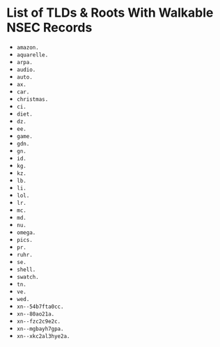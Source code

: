 # List of TLDs & Roots With Walkable NSEC Records

* `amazon.`
* `aquarelle.`
* `arpa.`
* `audio.`
* `auto.`
* `ax.`
* `car.`
* `christmas.`
* `ci.`
* `diet.`
* `dz.`
* `ee.`
* `game.`
* `gdn.`
* `gn.`
* `id.`
* `kg.`
* `kz.`
* `lb.`
* `li.`
* `lol.`
* `lr.`
* `mc.`
* `md.`
* `nu.`
* `omega.`
* `pics.`
* `pr.`
* `ruhr.`
* `se.`
* `shell.`
* `swatch.`
* `tn.`
* `ve.`
* `wed.`
* `xn--54b7fta0cc.`
* `xn--80ao21a.`
* `xn--fzc2c9e2c.`
* `xn--mgbayh7gpa.`
* `xn--xkc2al3hye2a.`
